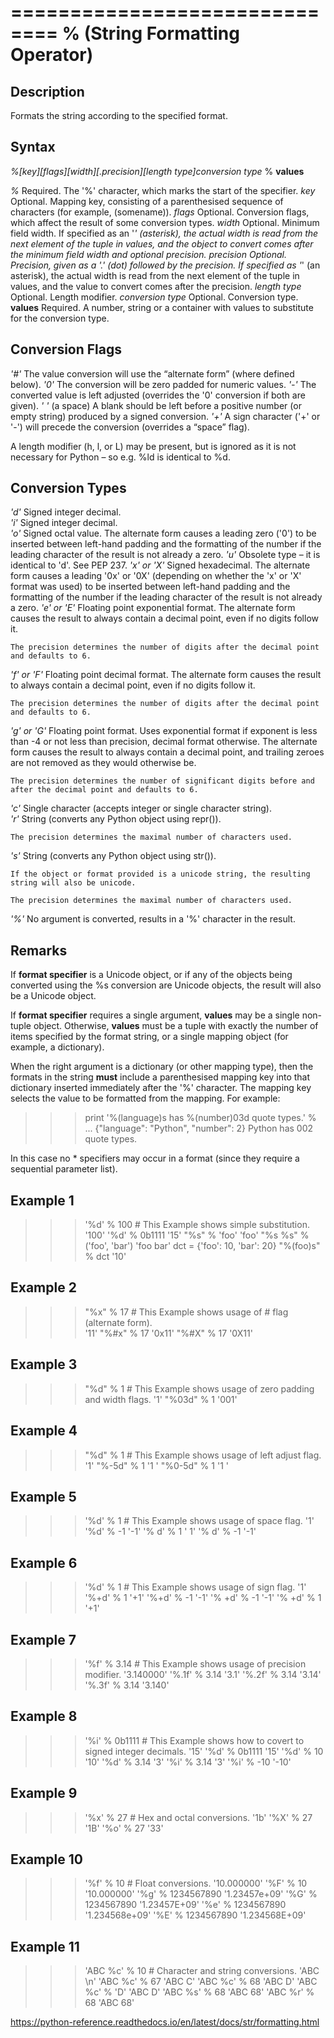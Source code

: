 ==============================
% (String Formatting Operator)
==============================

Description
-----------
Formats the string according to the specified format.

Syntax
------
*%[key][flags][width][.precision][length type]conversion type* % **values**

*%*
    Required. The '%' character, which marks the start of the specifier. 
*key*
    Optional. Mapping key, consisting of a parenthesised sequence of characters (for example, (somename)). 
*flags*
    Optional. Conversion flags, which affect the result of some conversion types.
*width*
    Optional. Minimum field width. If specified as an '*' (asterisk), the actual width is read from the next element of the tuple in values, and the object to convert comes after the minimum field width and optional precision. 
*precision*
    Optional. Precision, given as a '.' (dot) followed by the precision. If specified as '*' (an asterisk), the actual width is read from the next element of the tuple in values, and the value to convert comes after the precision. 
*length type*
    Optional. Length modifier. 
*conversion type*
    Optional. Conversion type. 
**values**
    Required. A number, string or a container with values to substitute for the conversion type.
    
Conversion Flags
----------------
*'#'*
    The value conversion will use the “alternate form” (where defined below).
*'0'*
    The conversion will be zero padded for numeric values.
*'-'*
    The converted value is left adjusted (overrides the '0' conversion if both are given).
*' '*
    (a space) A blank should be left before a positive number (or empty string) produced by a signed conversion.
*'+'*
    A sign character ('+' or '-') will precede the conversion (overrides a “space” flag).
    
A length modifier (h, l, or L) may be present, but is ignored as it is not necessary for Python – so e.g. %ld is identical to %d.

Conversion Types
----------------
*'d'*
    Signed integer decimal.	 
*'i'*
    Signed integer decimal.	 
*'o'*
    Signed octal value.	The alternate form causes a leading zero ('0') to be inserted between left-hand padding and the formatting of the number if the leading character of the result is not already a zero.
*'u'*
    Obsolete type – it is identical to 'd'.	See PEP 237.
*'x' or 'X'*
    Signed hexadecimal.	The alternate form causes a leading '0x' or '0X' (depending on whether the 'x' or 'X' format was used) to be inserted between left-hand padding and the formatting of the number if the leading character of the result is not already a zero.
*'e' or 'E'*
    Floating point exponential format.	The alternate form causes the result to always contain a decimal point, even if no digits follow it.
    
    The precision determines the number of digits after the decimal point and defaults to 6.
*'f' or 'F'*
    Floating point decimal format.	The alternate form causes the result to always contain a decimal point, even if no digits follow it.
    
    The precision determines the number of digits after the decimal point and defaults to 6.
*'g' or 'G'*
    Floating point format. Uses exponential format if exponent is less than -4 or not less than precision, decimal format otherwise.	The alternate form causes the result to always contain a decimal point, and trailing zeroes are not removed as they would otherwise be.
    
    The precision determines the number of significant digits before and after the decimal point and defaults to 6.
*'c'*
    Single character (accepts integer or single character string).	 
*'r'*
    String (converts any Python object using repr()).
    
    The precision determines the maximal number of characters used.
*'s'*
    String (converts any Python object using str()).
    
    If the object or format provided is a unicode string, the resulting string will also be unicode.
    
    The precision determines the maximal number of characters used.
*'%'*
    No argument is converted, results in a '%' character in the result.
    
Remarks
-------
If **format specifier** is a Unicode object, or if any of the objects being converted using the %s conversion are Unicode objects, the result will also be a Unicode object.

If **format specifier** requires a single argument, **values** may be a single non-tuple object. Otherwise, **values** must be a tuple with exactly the number of items specified by the format string, or a single mapping object (for example, a dictionary).

When the right argument is a dictionary (or other mapping type), then the formats in the string **must** include a parenthesised mapping key into that dictionary inserted immediately after the '%' character. The mapping key selects the value to be formatted from the mapping. For example:

>>> print '%(language)s has %(number)03d quote types.' % \
...       {"language": "Python", "number": 2}
Python has 002 quote types.
    
In this case no * specifiers may occur in a format (since they require a sequential parameter list).

Example 1
---------
>>> '%d' % 100  # This Example shows simple substitution.
'100'
>>> '%d' % 0b1111
'15'
>>> "%s" % 'foo'
'foo'
>>> "%s %s" % ('foo', 'bar')
'foo bar'
>>> dct = {'foo': 10, 'bar': 20}
>>> "%(foo)s" % dct
'10'

Example 2
---------
>>> "%x" % 17   # This Example shows usage of # flag (alternate form).  
'11'
>>> "%#x" % 17
'0x11'
>>> "%#X" % 17
'0X11'
    
Example 3
---------
>>> "%d" % 1    # This Example shows usage of zero padding and width flags.
'1'
>>> "%03d" % 1
'001'

Example 4
---------
>>> "%d" % 1    # This Example shows usage of left adjust flag.
'1'
>>> "%-5d" % 1
'1    '
>>> "%0-5d" % 1
'1    '

Example 5
---------
>>> '%d' % 1    # This Example shows usage of space flag.
'1'
>>> '%d' % -1
'-1'
>>> '% d' % 1
' 1'
>>> '% d' % -1
'-1'

Example 6
---------
>>> '%d' % 1    # This Example shows usage of sign flag.
'1'
>>> '%+d' % 1
'+1'
>>> '%+d' % -1
'-1'
>>> '% +d' % -1
'-1'
>>> '% +d' % 1
'+1'

Example 7
---------
>>> '%f' % 3.14     # This Example shows usage of precision modifier.
'3.140000'
>>> '%.1f' % 3.14
'3.1'
>>> '%.2f' % 3.14
'3.14'
>>> '%.3f' % 3.14
'3.140'
    
Example 8
---------
>>> '%i' % 0b1111   # This Example shows how to covert to signed integer decimals.
'15'
>>> '%d' % 0b1111
'15'
>>> '%d' % 10
'10'
>>> '%d' % 3.14
'3'
>>> '%i' % 3.14
'3'
>>> '%i' % -10
'-10'

Example 9
---------
>>> '%x' % 27   # Hex and octal conversions.
'1b'
>>> '%X' % 27
'1B'
>>> '%o' % 27
'33'

Example 10
----------
>>> '%f' % 10   # Float conversions.
'10.000000'
>>> '%F' % 10
'10.000000'
>>> '%g' % 1234567890
'1.23457e+09'
>>> '%G' % 1234567890
'1.23457E+09'
>>> '%e' % 1234567890
'1.234568e+09'
>>> '%E' % 1234567890
'1.234568E+09'

Example 11
----------
>>> 'ABC %c' % 10   # Character and string conversions.
'ABC \n'
>>> 'ABC %c' % 67
'ABC C'
>>> 'ABC %c' % 68
'ABC D'
>>> 'ABC %c' % 'D'
'ABC D'
>>> 'ABC %s' % 68
'ABC 68'
>>> 'ABC %r' % 68
'ABC 68'

https://python-reference.readthedocs.io/en/latest/docs/str/formatting.html
